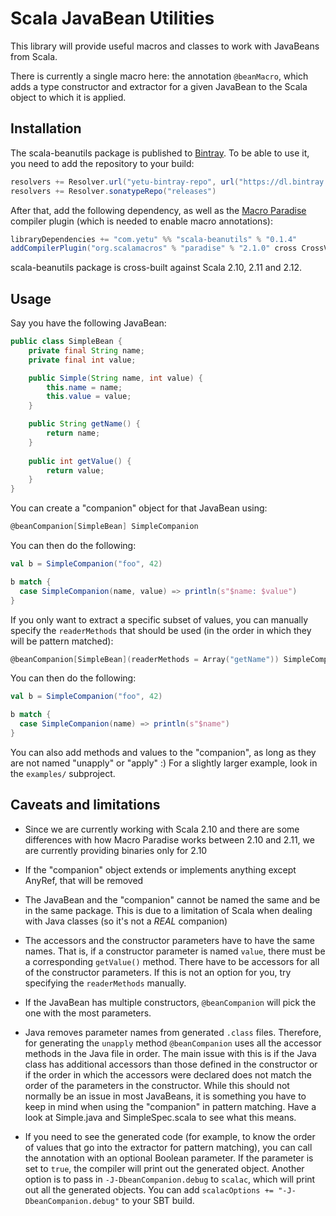 # Scala JavaBean Utilities

This library will provide useful macros and classes to work with JavaBeans from Scala.

There is currently a single macro here: the annotation `@beanMacro`, which adds a type constructor and extractor for
a given JavaBean to the Scala object to which it is applied.

## Installation

The scala-beanutils package is published to [Bintray](https://bintray.com/yetu/maven/scala-beanutils). To be able to use
it, you need to add the repository to your build:

```scala
resolvers += Resolver.url("yetu-bintray-repo", url("https://dl.bintray.com/yetu/maven"))(Resolver.ivyStylePatterns)
resolvers += Resolver.sonatypeRepo("releases")
```

After that, add the following dependency, as well as the
[Macro Paradise](http://docs.scala-lang.org/overviews/macros/paradise.html) compiler plugin (which is needed to enable
macro annotations):

```scala
libraryDependencies += "com.yetu" %% "scala-beanutils" % "0.1.4"
addCompilerPlugin("org.scalamacros" % "paradise" % "2.1.0" cross CrossVersion.full)
```

scala-beanutils package is cross-built against Scala 2.10, 2.11 and 2.12.

## Usage

Say you have the following JavaBean:

```java
public class SimpleBean {
    private final String name;
    private final int value;

    public Simple(String name, int value) {
        this.name = name;
        this.value = value;
    }

    public String getName() {
        return name;
    }
    
    public int getValue() {
        return value;
    }
}

```

You can create a "companion" object for that JavaBean using:

```scala
@beanCompanion[SimpleBean] SimpleCompanion
```

You can then do the following:

```scala
val b = SimpleCompanion("foo", 42)

b match {
  case SimpleCompanion(name, value) => println(s"$name: $value")
}
```

If you only want to extract a specific subset of values, you can manually specify the `readerMethods` that should be used
(in the order in which they will be pattern matched):

```scala
@beanCompanion[SimpleBean](readerMethods = Array("getName")) SimpleCompanion
```

You can then do the following:

```scala
val b = SimpleCompanion("foo", 42)

b match {
  case SimpleCompanion(name) => println(s"$name")
}
```

You can also add methods and values to the "companion", as long as they are not named "unapply" or "apply" :) For a
slightly larger example, look in the `examples/` subproject.

## Caveats and limitations

* Since we are currently working with Scala 2.10 and there are some differences with how Macro Paradise works between
2.10 and 2.11, we are currently providing binaries only for 2.10

* If the "companion" object extends or implements anything except AnyRef, that will be removed

* The JavaBean and the "companion" cannot be named the same and be in the same package. This is due to a limitation of
Scala when dealing with Java classes (so it's not a *REAL* companion)

* The accessors and the constructor parameters have to have the same names. That is, if a constructor parameter is
named `value`, there must be a corresponding `getValue()` method. There have to be accessors for all of the constructor
parameters. If this is not an option for you, try specifying the `readerMethods` manually.

* If the JavaBean has multiple constructors, `@beanCompanion` will pick the one with the most parameters.

* Java removes parameter names from generated `.class` files. Therefore, for generating the `unapply` method 
`@beanCompanion` uses all the accessor methods in the Java file in order. The main issue with this is if the Java class
has additional accessors than those defined in the constructor or if the order in which the accessors were declared does
not match the order of the parameters in the constructor. While this should not normally be an issue in most JavaBeans,
it is something you have to keep in mind when using the "companion" in pattern matching. Have a look at Simple.java
and SimpleSpec.scala to see what this means.

* If you need to see the generated code (for example, to know the order of values that go into the extractor for pattern
matching), you can call the annotation with an optional Boolean parameter. If the parameter is set to `true`, the
compiler will print out the generated object. Another option is to pass in `-J-DbeanCompanion.debug` to `scalac`, which
will print out all the generated objects. You can add `scalacOptions += "-J-DbeanCompanion.debug"` to your SBT build.
